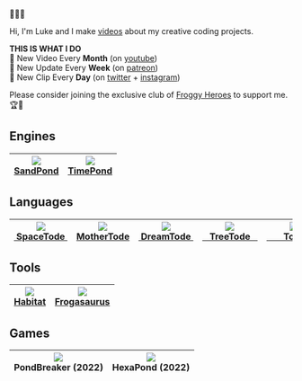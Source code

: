 🌱🐸🌱

Hi, I'm Luke and I make <a href="https://www.youtube.com/c/TodePond">videos</a> about my creative coding projects.<br>

**THIS IS WHAT I DO**<br>
🐸 New Video Every **Month** (on <a href="https://www.youtube.com/c/TodePond">youtube</a>)<br>
🐸 New Update Every **Week** (on <a href="https://patreon.com/todepond">patreon</a>)<br>
🐸 New Clip Every **Day** (on <a href="https://twitter.com/todepond">twitter</a> + <a href="https://instagram.com/todepond">instagram</a>)<br>

Please consider joining the exclusive club of <a href="https://patreon.com/todepond">Froggy Heroes</a> to support me. 🏆🐸

## Engines
| <a href="https://github.com/l2wilson94/sandpond"><img src="http://todepond.com/IMG/SandPond@0.25x.png?"><br>SandPond</a> | <a href="https://github.com/l2wilson94/timepond"><img src="http://todepond.com/IMG/TimePond@0.25x.png"><br>TimePond</a> |
|:-----------------------------------------------------------------------:|---|

## Languages
| <a href="https://github.com/l2wilson94/spacetode"><img src="http://todepond.com/IMG/SpaceTode@0.25x.png"><br>&nbsp;SpaceTode&nbsp;</a> | <a href="https://github.com/l2wilson94/mothertode"><img src="http://todepond.com/IMG/MotherTode@0.25x.png"><br>MotherTode</a> | <a href="https://l2wilson94.gitbook.io/dreamtode"><img src="http://todepond.com/IMG/DreamTode@0.25x.png"><br>&nbsp;DreamTode&nbsp;</a> | <a href="https://github.com/l2wilson94/treetode"><img src="http://todepond.com/IMG/TreeTode@0.25x.png"><br>&nbsp;&nbsp;&nbsp;TreeTode&nbsp;&nbsp;&nbsp;</a> | <a href="https://l2wilson94.gitbook.io/tode"><img src="http://todepond.com/IMG/Template@0.25x.png"><br>&nbsp;&nbsp;&nbsp;&nbsp;&nbsp;&nbsp;&nbsp;Tode&nbsp;&nbsp;&nbsp;&nbsp;&nbsp;&nbsp;&nbsp;</a> |
|:-----------------------------------------------------------------------:|----------------|---------------|-------|----|

## Tools
| <a href="https://github.com/l2wilson94/habitat"><img src="http://todepond.com/IMG/Habitat@0.25x.png"><br>Habitat</a> | <a href="https://github.com/l2wilson94/Frogasaurus"><img src="http://todepond.com/IMG/Frogasaurus@0.25x.png"><br>Frogasaurus</a> |
|:-----------------------------------------------------------------------:|----------------|

## Games
| <img src="https://gblobscdn.gitbook.com/assets%2F-MUJh_8WxouqVbNUnk-3%2F-MbRMOK4RQbr_2PNddAh%2F-MbRQG4KR0D09QlDbXtL%2FPatreode%400.25x.png?alt=media&token=bda97aaf-273e-4b39-a0a2-b5c8965f6f1f"><br>PondBreaker (2022) | <img src="https://firebasestorage.googleapis.com/v0/b/gitbook-28427.appspot.com/o/assets%2F-MUJh_8WxouqVbNUnk-3%2F-MbRQYt2g-zCueOfdorP%2F-MbRUlAjGX7Ig06co1x1%2FHexapond%400.25x.png?alt=media&token=9ceb9eaf-88c9-4e1a-adbc-fc4203d59f12"><br>HexaPond (2022)|
|:--:|--|
